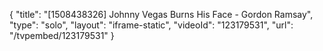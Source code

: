 {
    "title": "[1508438326] Johnny Vegas Burns His Face - Gordon Ramsay",
    "type": "solo",
    "layout": "iframe-static",
    "videoId": "123179531",
    "url": "\/tvpembed\/123179531"
}
